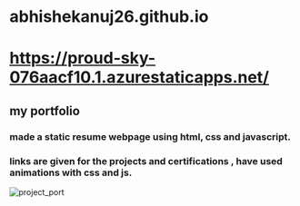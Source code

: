 # abhishekanuj26.github.io
# https://proud-sky-076aacf10.1.azurestaticapps.net/
## my portfolio
### made a static resume webpage using html, css and javascript.
### links are given for the projects and certifications , have used animations with css and js.

![project_port](https://user-images.githubusercontent.com/52345563/146781457-4a399e11-d848-4dd4-bbc9-c0fd40312fa0.JPG)
